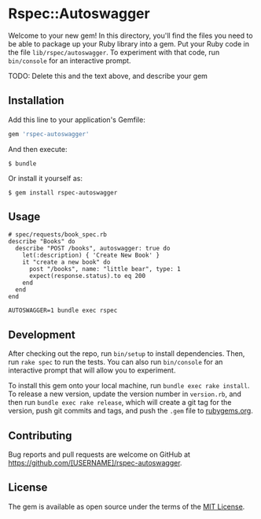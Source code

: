 # Rspec::Autoswagger

Welcome to your new gem! In this directory, you'll find the files you need to be able to package up your Ruby library into a gem. Put your Ruby code in the file `lib/rspec/autoswagger`. To experiment with that code, run `bin/console` for an interactive prompt.

TODO: Delete this and the text above, and describe your gem

## Installation

Add this line to your application's Gemfile:

```ruby
gem 'rspec-autoswagger'
```

And then execute:

    $ bundle

Or install it yourself as:

    $ gem install rspec-autoswagger

## Usage

```
# spec/requests/book_spec.rb
describe "Books" do
  describe "POST /books", autoswagger: true do
    let(:description) { 'Create New Book' }
    it "create a new book" do
      post "/books", name: "little bear", type: 1
      expect(response.status).to eq 200
    end
  end
end
```

```
AUTOSWAGGER=1 bundle exec rspec
```

## Development

After checking out the repo, run `bin/setup` to install dependencies. Then, run `rake spec` to run the tests. You can also run `bin/console` for an interactive prompt that will allow you to experiment.

To install this gem onto your local machine, run `bundle exec rake install`. To release a new version, update the version number in `version.rb`, and then run `bundle exec rake release`, which will create a git tag for the version, push git commits and tags, and push the `.gem` file to [rubygems.org](https://rubygems.org).

## Contributing

Bug reports and pull requests are welcome on GitHub at https://github.com/[USERNAME]/rspec-autoswagger.

## License

The gem is available as open source under the terms of the [MIT License](https://opensource.org/licenses/MIT).
